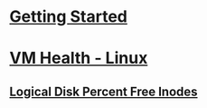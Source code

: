 # [Getting Started](index.md)
# [VM Health - Linux](vmhealth-linux/index.md)
## [Logical Disk Percent Free Inodes](vmhealth-linux/linux-knowledge-logicaldisk-pctfreeinodes.md)